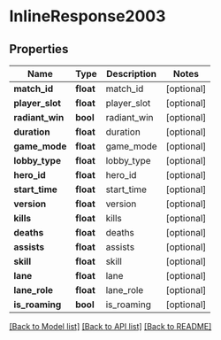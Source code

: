 # InlineResponse2003

## Properties
Name | Type | Description | Notes
------------ | ------------- | ------------- | -------------
**match_id** | **float** | match_id | [optional] 
**player_slot** | **float** | player_slot | [optional] 
**radiant_win** | **bool** | radiant_win | [optional] 
**duration** | **float** | duration | [optional] 
**game_mode** | **float** | game_mode | [optional] 
**lobby_type** | **float** | lobby_type | [optional] 
**hero_id** | **float** | hero_id | [optional] 
**start_time** | **float** | start_time | [optional] 
**version** | **float** | version | [optional] 
**kills** | **float** | kills | [optional] 
**deaths** | **float** | deaths | [optional] 
**assists** | **float** | assists | [optional] 
**skill** | **float** | skill | [optional] 
**lane** | **float** | lane | [optional] 
**lane_role** | **float** | lane_role | [optional] 
**is_roaming** | **bool** | is_roaming | [optional] 

[[Back to Model list]](../README.md#documentation-for-models) [[Back to API list]](../README.md#documentation-for-api-endpoints) [[Back to README]](../README.md)


